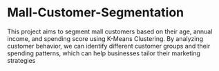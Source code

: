 # Mall-Customer-Segmentation
This project aims to segment mall customers based on their age, annual income, and spending score using K-Means Clustering. By analyzing customer behavior, we can identify different customer groups and their spending patterns, which can help businesses tailor their marketing strategies
